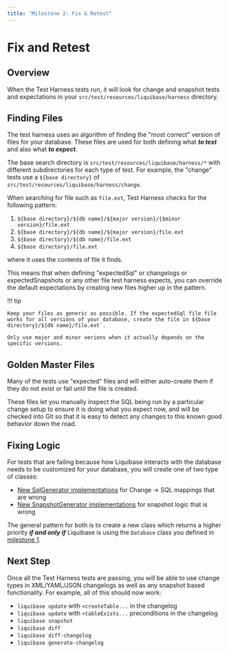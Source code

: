 ```yaml
---
title: "Milestone 2: Fix & Retest"
---
```


# Fix and Retest

## Overview

When the Test Harness tests run, it will look for change and snapshot tests and expectations in your `src/test/resources/liquibase/harness` directory. 

## Finding Files

The test harness uses an algorithm of finding the "most correct" version of files for your database. These files are used for both defining what **_to test_** and also what **_to expect_**.  

The base search directory is `src/test/resources/liquibase/harness/*` with different subdirectories for each type of test. For example, the "change" tests use a `${base directory}` of `src/test/resources/liquibase/harness/change`.

When searching for file such as `file.ext`, Test Harness checks for the following pattern:

1. `${base directory}/${db name}/${major version}/{$minor version}/file.ext`
1. `${base directory}/${db name}/${major version}/file.ext`
1. `${base directory}/${db name}/file.ext`
1. `${base directory}/file.ext`

where it uses the contents of file it finds. 

This means that when defining "expectedSql" or changelogs or expectedSnapshots or any other file test harness expects, you can override the default expectations by creating new files higher up in the pattern.

!!! tip

    Keep your files as generic as possible. If the expectedSql file file works for all versions of your database, create the file in ${base directory}/${db name}/file.ext`. 

    Only use major and minor verions when it actually depends on the specific versions.  

## Golden Master Files

Many of the tests use "expected" files and will either auto-create them if they do not exist or fail until the file is created.

These files let you manually inspect the SQL being run by a particular change setup to ensure it is doing what you expect now, and will be checked into Git so that it is easy to detect any changes to this known good behavior down the road.

## Fixing Logic

For tests that are failing because how Liquibase interacts with the database needs to be customized for your database, you will create one of two type of classes:

- [New SqlGenerator implementations](../sql-generators/index.md) for Change -> SQL mappings that are wrong
- [New SnapshotGenerator implementations](snapshot-generator.md) for snapshot logic that is wrong

The general pattern for both is to create a new class which returns a higher priority **_if and only if_** Liquibase is using the `Database` class you defined in [milestone 1](milestone1-step1.md).

## Next Step

Once all the Test Harness tests are passing, you will be able to use change types in XML/YAML/JSON changelogs as well as any snapshot based functionality.
For example, all of this should now work:

- `liquibase update` with `<createTable...` in the changelog
- `liquibase update` with `<tableExists...` preconditions in the changelog
- `liquibase snapshot`
- `liquibase diff`
- `liquibase diff-changelog`
- `liquibase generate-changelog`

